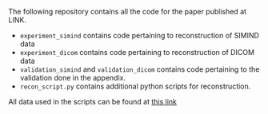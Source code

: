 The following repository contains all the code for the paper published at LINK. 

* `experiment_simind` contains code pertaining to reconstruction of SIMIND data
* `experiment_dicom` contains code pertaining to reconstruction of DICOM data
* `validation_simind` and `validation_dicom` contains code pertaining to the validation done in the appendix.
* `recon_script.py` contains additional python scripts for reconstruction.

All data used in the scripts can be found at [this link](https://drive.google.com/file/d/1c7QAV5GuEXZ9CyIxf1mAoNclehAxnQj4/view?usp=sharing)
